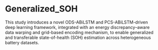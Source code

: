 # Generalized_SOH
This study introduces a novel ODS-ABiLSTM and PCS-ABiLSTM-driven deep learning framework, integrated with an energy discrepancy–aware data warping and grid-based encoding mechanism, to enable generalized and transferable state-of-health (SOH) estimation across heterogeneous battery datasets.
